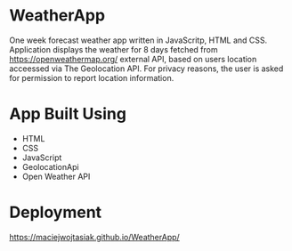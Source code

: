 # WeatherApp
One week forecast weather app written in JavaScritp, HTML and CSS. 
Application displays the weather for 8 days fetched from https://openweathermap.org/ external API, based on users location acceessed via The Geolocation API.
For privacy reasons, the user is asked for permission to report location information.

# App Built Using
- HTML
- CSS
- JavaScript
- GeolocationApi
- Open Weather API

# Deployment
https://maciejwojtasiak.github.io/WeatherApp/

